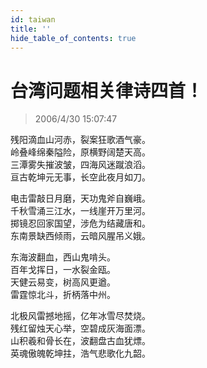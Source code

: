 ```yaml
---
id: taiwan
title: ''
hide_table_of_contents: true
---
```


# 台湾问题相关律诗四首！

> 2006/4/30 15:07:47

<div style={{fontSize: '16px', fontWeight: 'normal', textAlign: 'center'}}>

残阳滴血山河赤，裂案狂歌酒气豪。<br/>
岭叠峰绵秦隘险，原横野阔楚天高。<br/>
三潭雾失摧波皱，四海风迷蹴浪滔。<br/>
亘古乾坤元无事，长空此夜月如刀。


电击雷敲日月磨，天功鬼斧自巍峨。<br/>
千秋雪涌三江水，一线崖开万里河。<br/>
掷镜忍回家国望，涉危为结藏唐和。<br/>
东南景缺西倾雨，云暗风腥吊义娥。


东海波翻血，西山鬼啃头。<br/>
百年戈挥日，一水裂金瓯。<br/>
天健云易变，树高风更遒。<br/>
雷霆惊北斗，折柄落中州。

北极风雷撼地摇，亿年冰雪尽焚烧。<br/>
残红留烛天心举，空碧成灰海面漂。<br/>
山积羲和骨长在，波翻盘古血犹熛。<br/>
英魂傲魄乾坤拄，浩气悲歌化九韶。
</div>